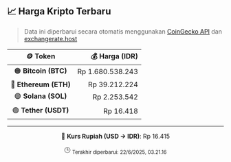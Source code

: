 

<!-- HARGA_KRIPTO -->
## 📈 Harga Kripto Terbaru

> Data ini diperbarui secara otomatis menggunakan [CoinGecko API](https://www.coingecko.com/) dan [exchangerate.host](https://exchangerate.host/)

<div align="center">

| 🪙 Token | 💰 Harga (IDR) |
|:------:|---------------:|
| 🟠 **Bitcoin (BTC)**   | Rp 1.680.538.243 |
| 🔵 **Ethereum (ETH)**  | Rp 39.212.224 |
| 🟣 **Solana (SOL)**    | Rp 2.253.542 |
| 🟢 **Tether (USDT)**   | Rp 16.418 |

---

💱 **Kurs Rupiah (USD → IDR)**: Rp 16.415

🕒 <sub>Terakhir diperbarui: 22/6/2025, 03.21.16</sub>

</div>
<!-- /HARGA_KRIPTO -->